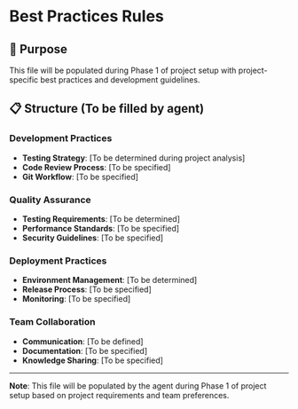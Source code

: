 # Best Practices Rules

## 🎯 Purpose
This file will be populated during Phase 1 of project setup with project-specific best practices and development guidelines.

## 📋 Structure (To be filled by agent)

### Development Practices
- **Testing Strategy**: [To be determined during project analysis]
- **Code Review Process**: [To be specified]
- **Git Workflow**: [To be specified]

### Quality Assurance
- **Testing Requirements**: [To be determined]
- **Performance Standards**: [To be specified]
- **Security Guidelines**: [To be specified]

### Deployment Practices
- **Environment Management**: [To be determined]
- **Release Process**: [To be specified]
- **Monitoring**: [To be specified]

### Team Collaboration
- **Communication**: [To be defined]
- **Documentation**: [To be specified]
- **Knowledge Sharing**: [To be specified]

---

**Note**: This file will be populated by the agent during Phase 1 of project setup based on project requirements and team preferences.
